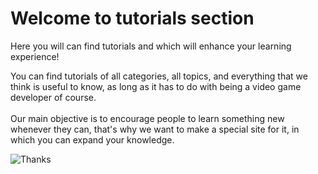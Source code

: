 # Welcome to tutorials section

Here you will can find tutorials and which will enhance your learning experience!

You can find tutorials of all categories, all topics, and everything that we think is useful to know, as long as it has to do with being a video game developer of course.<br><br>
Our main objective is to encourage people to learn something new whenever they can, that's why we want to make a special site for it, in which you can expand your knowledge.


![Thanks](https://github.com/Rodevs-Helpers/Helpers-Documents/blob/editing/images/thanks.jpg?raw=true)
